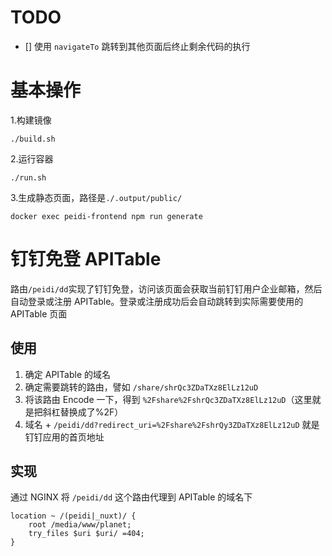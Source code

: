 # TODO
- [] 使用 `navigateTo` 跳转到其他页面后终止剩余代码的执行

# 基本操作
1.构建镜像
```
./build.sh
```
2.运行容器
```
./run.sh
```
3.生成静态页面，路径是`./.output/public/`
```
docker exec peidi-frontend npm run generate
```

# 钉钉免登 APITable
路由`/peidi/dd`实现了钉钉免登，访问该页面会获取当前钉钉用户企业邮箱，然后自动登录或注册 APITable。登录或注册成功后会自动跳转到实际需要使用的 APITable 页面
## 使用
1. 确定 APITable 的域名
1. 确定需要跳转的路由，譬如 `/share/shrQc3ZDaTXz8ElLz12uD`
2. 将该路由 Encode 一下，得到 `%2Fshare%2FshrQc3ZDaTXz8ElLz12uD`（这里就是把斜杠替换成了%2F）
3. 域名 + `/peidi/dd?redirect_uri=%2Fshare%2FshrQy3ZDaTXz8ElLz12uD` 就是钉钉应用的首页地址

## 实现
通过 NGINX 将 `/peidi/dd` 这个路由代理到 APITable 的域名下
```
location ~ /(peidi|_nuxt)/ {
    root /media/www/planet;
    try_files $uri $uri/ =404;
}
```
